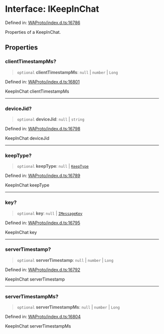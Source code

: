 # Interface: IKeepInChat

Defined in: [WAProto/index.d.ts:16786](https://github.com/Fokusdotid/bail/blob/82f46c566476ac566bfd781dede14412fcdfb787/WAProto/index.d.ts#L16786)

Properties of a KeepInChat.

## Properties

### clientTimestampMs?

> `optional` **clientTimestampMs**: `null` \| `number` \| `Long`

Defined in: [WAProto/index.d.ts:16801](https://github.com/Fokusdotid/bail/blob/82f46c566476ac566bfd781dede14412fcdfb787/WAProto/index.d.ts#L16801)

KeepInChat clientTimestampMs

***

### deviceJid?

> `optional` **deviceJid**: `null` \| `string`

Defined in: [WAProto/index.d.ts:16798](https://github.com/Fokusdotid/bail/blob/82f46c566476ac566bfd781dede14412fcdfb787/WAProto/index.d.ts#L16798)

KeepInChat deviceJid

***

### keepType?

> `optional` **keepType**: `null` \| [`KeepType`](../enumerations/KeepType.md)

Defined in: [WAProto/index.d.ts:16789](https://github.com/Fokusdotid/bail/blob/82f46c566476ac566bfd781dede14412fcdfb787/WAProto/index.d.ts#L16789)

KeepInChat keepType

***

### key?

> `optional` **key**: `null` \| [`IMessageKey`](IMessageKey.md)

Defined in: [WAProto/index.d.ts:16795](https://github.com/Fokusdotid/bail/blob/82f46c566476ac566bfd781dede14412fcdfb787/WAProto/index.d.ts#L16795)

KeepInChat key

***

### serverTimestamp?

> `optional` **serverTimestamp**: `null` \| `number` \| `Long`

Defined in: [WAProto/index.d.ts:16792](https://github.com/Fokusdotid/bail/blob/82f46c566476ac566bfd781dede14412fcdfb787/WAProto/index.d.ts#L16792)

KeepInChat serverTimestamp

***

### serverTimestampMs?

> `optional` **serverTimestampMs**: `null` \| `number` \| `Long`

Defined in: [WAProto/index.d.ts:16804](https://github.com/Fokusdotid/bail/blob/82f46c566476ac566bfd781dede14412fcdfb787/WAProto/index.d.ts#L16804)

KeepInChat serverTimestampMs
